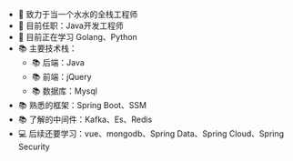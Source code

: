   

* 🧐   致力于当一个水水的全栈工程师
* 💼   目前任职：Java开发工程师
* 🌱   目前正在学习 Golang、Python
* 📚   主要技术栈：
  * 📚   后端：Java
  * 📚   前端：jQuery
  * 📚   数据库：Mysql
* 📚   熟悉的框架：Spring Boot、SSM
* 📚   了解的中间件：Kafka、Es、Redis
* 💻   后续还要学习：vue、mongodb、Spring Data、Spring Cloud、Spring Security
